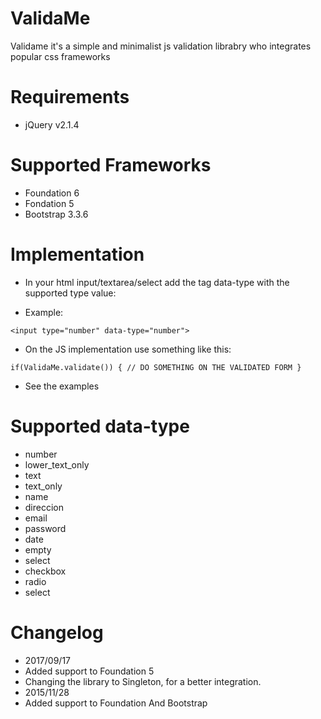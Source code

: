 # ValidaMe
Validame it's a simple and minimalist js validation librabry who integrates popular css frameworks 

# Requirements
- jQuery v2.1.4

# Supported Frameworks
- Foundation 6
- Fondation 5 
- Bootstrap 3.3.6

# Implementation

- In your html input/textarea/select add the tag data-type with the supported type value:

- Example:

`<input type="number" data-type="number">`

- On the JS implementation use something like this:

`if(ValidaMe.validate()) {
// DO SOMETHING ON THE VALIDATED FORM
}`

- See the examples

# Supported data-type

* number
* lower_text_only
* text
* text_only
* name
* direccion
* email
* password
* date
* empty
* select
* checkbox
* radio
* select

# Changelog
- 2017/09/17
- Added support to Foundation 5
- Changing the library to Singleton, for a better integration.
- 2015/11/28
- Added support to Foundation And Bootstrap